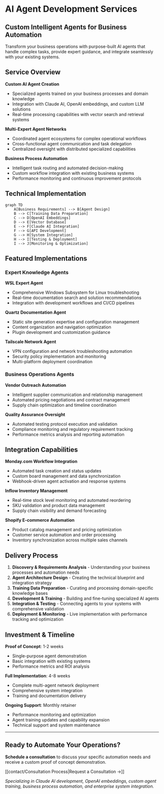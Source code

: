 # AI Agent Development Services

## Custom Intelligent Agents for Business Automation

Transform your business operations with purpose-built AI agents that handle complex tasks, provide expert guidance, and integrate seamlessly with your existing systems.

## Service Overview

**Custom AI Agent Creation**
- Specialized agents trained on your business processes and domain knowledge
- Integration with Claude AI, OpenAI embeddings, and custom LLM solutions
- Real-time processing capabilities with vector search and retrieval systems

**Multi-Expert Agent Networks**
- Coordinated agent ecosystems for complex operational workflows
- Cross-functional agent communication and task delegation
- Centralized oversight with distributed specialized capabilities

**Business Process Automation**
- Intelligent task routing and automated decision-making
- Custom workflow integration with existing business systems
- Performance monitoring and continuous improvement protocols

## Technical Implementation

```mermaid
graph TD
    A[Business Requirements] --> B[Agent Design]
    B --> C[Training Data Preparation]
    C --> D[OpenAI Embeddings]
    D --> E[Vector Database]
    E --> F[Claude AI Integration]
    F --> G[API Development]
    G --> H[System Integration]
    H --> I[Testing & Deployment]
    I --> J[Monitoring & Optimization]
```

## Featured Implementations

### Expert Knowledge Agents
**WSL Expert Agent**
- Comprehensive Windows Subsystem for Linux troubleshooting
- Real-time documentation search and solution recommendations
- Integration with development workflows and CI/CD pipelines

**Quartz Documentation Agent**
- Static site generation expertise and configuration management
- Content organization and navigation optimization
- Plugin development and customization guidance

**Tailscale Network Agent**  
- VPN configuration and network troubleshooting automation
- Security policy implementation and monitoring
- Multi-platform deployment coordination

### Business Operations Agents
**Vendor Outreach Automation**
- Intelligent supplier communication and relationship management
- Automated pricing negotiations and contract management
- Supply chain optimization and timeline coordination

**Quality Assurance Oversight**
- Automated testing protocol execution and validation
- Compliance monitoring and regulatory requirement tracking
- Performance metrics analysis and reporting automation

## Integration Capabilities

**Monday.com Workflow Integration**
- Automated task creation and status updates
- Custom board management and data synchronization
- Webhook-driven agent activation and response systems

**Inflow Inventory Management**
- Real-time stock level monitoring and automated reordering
- SKU validation and product data management
- Supply chain visibility and demand forecasting

**Shopify E-commerce Automation**
- Product catalog management and pricing optimization  
- Customer service automation and order processing
- Inventory synchronization across multiple sales channels

## Delivery Process

1. **Discovery & Requirements Analysis** - Understanding your business processes and automation needs
2. **Agent Architecture Design** - Creating the technical blueprint and integration strategy
3. **Training Data Preparation** - Curating and processing domain-specific knowledge bases
4. **Development & Training** - Building and fine-tuning specialized AI agents
5. **Integration & Testing** - Connecting agents to your systems with comprehensive validation
6. **Deployment & Monitoring** - Live implementation with performance tracking and optimization

## Investment & Timeline

**Proof of Concept**: 1-2 weeks
- Single-purpose agent demonstration
- Basic integration with existing systems
- Performance metrics and ROI analysis

**Full Implementation**: 4-8 weeks
- Complete multi-agent network deployment
- Comprehensive system integration
- Training and documentation delivery

**Ongoing Support**: Monthly retainer
- Performance monitoring and optimization
- Agent training updates and capability expansion
- Technical support and system maintenance

---

## Ready to Automate Your Operations?

**Schedule a consultation** to discuss your specific automation needs and receive a custom proof of concept demonstration.

[[contact/Consultation Process|Request a Consultation →]]

*Specializing in Claude AI development, OpenAI embeddings, custom agent training, business process automation, and enterprise system integration.*
